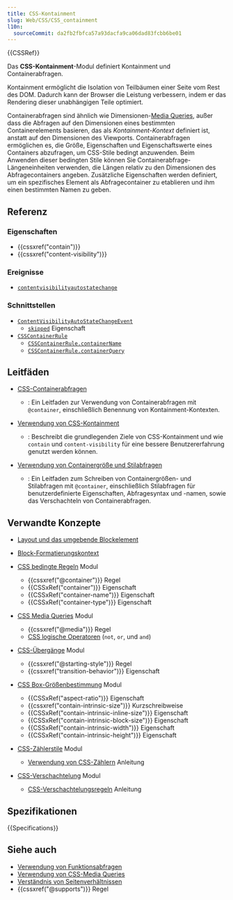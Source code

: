 ```yaml
---
title: CSS-Kontainment
slug: Web/CSS/CSS_containment
l10n:
  sourceCommit: da2fb2fbfca57a93dacfa9ca06dad83fcbb6be01
---
```


{{CSSRef}}

Das **CSS-Kontainment**-Modul definiert Kontainment und Containerabfragen.

Kontainment ermöglicht die Isolation von Teilbäumen einer Seite vom Rest des DOM. Dadurch kann der Browser die Leistung verbessern, indem er das Rendering dieser unabhängigen Teile optimiert.

Containerabfragen sind ähnlich wie Dimensionen-[Media Queries](/de/docs/Web/CSS/CSS_media_queries), außer dass die Abfragen auf den Dimensionen eines bestimmten Containerelements basieren, das als _Kontainment-Kontext_ definiert ist, anstatt auf den Dimensionen des Viewports. Containerabfragen ermöglichen es, die Größe, Eigenschaften und Eigenschaftswerte eines Containers abzufragen, um CSS-Stile bedingt anzuwenden. Beim Anwenden dieser bedingten Stile können Sie Containerabfrage-Längeneinheiten verwenden, die Längen relativ zu den Dimensionen des Abfragecontainers angeben. Zusätzliche Eigenschaften werden definiert, um ein spezifisches Element als Abfragecontainer zu etablieren und ihm einen bestimmten Namen zu geben.

## Referenz

### Eigenschaften

- {{cssxref("contain")}}
- {{cssxref("content-visibility")}}

### Ereignisse

- [`contentvisibilityautostatechange`](/de/docs/Web/API/Element/contentvisibilityautostatechange_event)

### Schnittstellen

- [`ContentVisibilityAutoStateChangeEvent`](/de/docs/Web/API/ContentVisibilityAutoStateChangeEvent)
  - [`skipped`](/de/docs/Web/API/ContentVisibilityAutoStateChangeEvent/skipped) Eigenschaft
- [`CSSContainerRule`](/de/docs/Web/API/CSSContainerRule)
  - [`CSSContainerRule.containerName`](/de/docs/Web/API/CSSContainerRule/containerName)
  - [`CSSContainerRule.containerQuery`](/de/docs/Web/API/CSSContainerRule/containerQuery)

## Leitfäden

- [CSS-Containerabfragen](/de/docs/Web/CSS/CSS_containment/Container_queries)

  - : Ein Leitfaden zur Verwendung von Containerabfragen mit `@container`, einschließlich Benennung von Kontainment-Kontexten.

- [Verwendung von CSS-Kontainment](/de/docs/Web/CSS/CSS_containment/Using_CSS_containment)

  - : Beschreibt die grundlegenden Ziele von CSS-Kontainment und wie `contain` und `content-visibility` für eine bessere Benutzererfahrung genutzt werden können.

- [Verwendung von Containergröße und Stilabfragen](/de/docs/Web/CSS/CSS_containment/Container_size_and_style_queries)

  - : Ein Leitfaden zum Schreiben von Containergrößen- und Stilabfragen mit `@container`, einschließlich Stilabfragen für benutzerdefinierte Eigenschaften, Abfragesyntax und -namen, sowie das Verschachteln von Containerabfragen.

## Verwandte Konzepte

- [Layout und das umgebende Blockelement](/de/docs/Web/CSS/CSS_display/Containing_block)
- [Block-Formatierungskontext](/de/docs/Web/CSS/CSS_display/Block_formatting_context)

- [CSS bedingte Regeln](/de/docs/Web/CSS/CSS_conditional_rules) Modul

  - {{cssxref("@container")}} Regel
  - {{CSSxRef("container")}} Eigenschaft
  - {{CSSxRef("container-name")}} Eigenschaft
  - {{CSSxRef("container-type")}} Eigenschaft

- [CSS Media Queries](/de/docs/Web/CSS/CSS_media_queries) Modul

  - {{cssxref("@media")}} Regel
  - [CSS logische Operatoren](/de/docs/Web/CSS/@media#logical_operators) (`not`, `or`, und `and`)

- [CSS-Übergänge](/de/docs/Web/CSS/CSS_transitions) Modul

  - {{cssxref("@starting-style")}} Regel
  - {{cssxref("transition-behavior")}} Eigenschaft

- [CSS Box-Größenbestimmung](/de/docs/Web/CSS/CSS_box_sizing) Modul

  - {{CSSxRef("aspect-ratio")}} Eigenschaft
  - {{cssxref("contain-intrinsic-size")}} Kurzschreibweise
  - {{CSSxRef("contain-intrinsic-inline-size")}} Eigenschaft
  - {{CSSxRef("contain-intrinsic-block-size")}} Eigenschaft
  - {{CSSxRef("contain-intrinsic-width")}} Eigenschaft
  - {{CSSxRef("contain-intrinsic-height")}} Eigenschaft

- [CSS-Zählerstile](/de/docs/Web/CSS/CSS_counter_styles) Modul

  - [Verwendung von CSS-Zählern](/de/docs/Web/CSS/CSS_counter_styles/Using_CSS_counters) Anleitung

- [CSS-Verschachtelung](/de/docs/Web/CSS/CSS_nesting) Modul

  - [CSS-Verschachtelungsregeln](/de/docs/Web/CSS/CSS_nesting/Nesting_at-rules) Anleitung

## Spezifikationen

{{Specifications}}

## Siehe auch

- [Verwendung von Funktionsabfragen](/de/docs/Web/CSS/CSS_conditional_rules/Using_feature_queries)
- [Verwendung von CSS-Media Queries](/de/docs/Web/CSS/CSS_media_queries/Using_media_queries)
- [Verständnis von Seitenverhältnissen](/de/docs/Web/CSS/CSS_box_sizing/Understanding_aspect-ratio)
- {{cssxref("@supports")}} Regel
